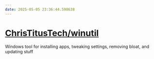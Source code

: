 ```yaml
---
date: 2025-05-05 23:36:44.598638
---
```


# [ChrisTitusTech/winutil](https://github.com/ChrisTitusTech/winutil)

Windows tool for installing apps, tweaking settings, removing bloat, and updating stuff